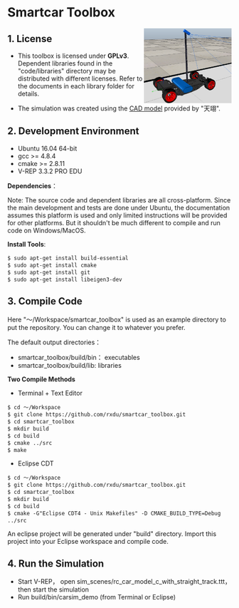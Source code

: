 # Smartcar Toolbox

<img src="/docs/img/car_model_c.png" align="right" height="168" >


## 1. License

* This toolbox is licensed under **GPLv3**. Dependent libraries found in the "code/libraries" directory may be distributed with different licenses. Refer to the documents in each library folder for details.

* The simulation was created using the [CAD model](http://www.znczz.com/forum.php?mod=viewthread&tid=237102) provided by "天翊".


## 2. Development Environment

* Ubuntu 16.04 64-bit
* gcc >= 4.8.4
* cmake >= 2.8.11
* V-REP 3.3.2 PRO EDU

**Dependencies**：

Note: The source code and dependent libraries are all cross-platform. Since the main development and tests are done under Ubuntu, the documentation assumes this platform is used and only limited instructions will be provided for other platforms. But it shouldn't be much different to compile and run code on Windows/MacOS. 

**Install Tools**:
```
$ sudo apt-get install build-essential
$ sudo apt-get install cmake
$ sudo apt-get install git
$ sudo apt-get install libeigen3-dev
```

## 3. Compile Code

Here "～/Workspace/smartcar_toolbox" is used as an example directory to put the repository. You can change it to whatever you prefer.

The default output directories：

* smartcar_toolbox/build/bin： executables
* smartcar_toolbox/build/lib: libraries

**Two Compile Methods**

* Terminal + Text Editor
```
$ cd ～/Workspace
$ git clone https://github.com/rxdu/smartcar_toolbox.git
$ cd smartcar_toolbox
$ mkdir build
$ cd build
$ cmake ../src
$ make
```

* Eclipse CDT
```
$ cd ～/Workspace
$ git clone https://github.com/rxdu/smartcar_toolbox.git
$ cd smartcar_toolbox
$ mkdir build
$ cd build
$ cmake -G"Eclipse CDT4 - Unix Makefiles" -D CMAKE_BUILD_TYPE=Debug ../src
```
An eclipse project will be generated under "build" directory. Import this project into your Eclipse workspace and compile code.

## 4. Run the Simulation

* Start V-REP， open sim_scenes/rc_car_model_c_with_straight_track.ttt，then start the simulation
* Run build/bin/carsim_demo (from Terminal or Eclipse)
